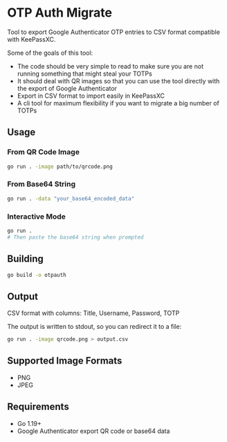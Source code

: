 # OTP Auth Migrate

Tool to export Google Authenticator OTP entries to CSV format compatible with KeePassXC.

Some of the goals of this tool:
- The code should be very simple to read to make sure you are not running something that might steal your TOTPs
- It should deal with QR images so that you can use the tool directly with the export of Google Authenticator
- Export in CSV format to import easily in KeePassXC
- A cli tool for maximum flexibility if you want to migrate a big number of TOTPs

## Usage

### From QR Code Image
```bash
go run . -image path/to/qrcode.png
```

### From Base64 String
```bash
go run . -data "your_base64_encoded_data"
```

### Interactive Mode
```bash
go run .
# Then paste the base64 string when prompted
```

## Building

```bash
go build -o otpauth
```

## Output

CSV format with columns: Title, Username, Password, TOTP

The output is written to stdout, so you can redirect it to a file:
```bash
go run . -image qrcode.png > output.csv
```

## Supported Image Formats

- PNG
- JPEG

## Requirements

- Go 1.19+
- Google Authenticator export QR code or base64 data 